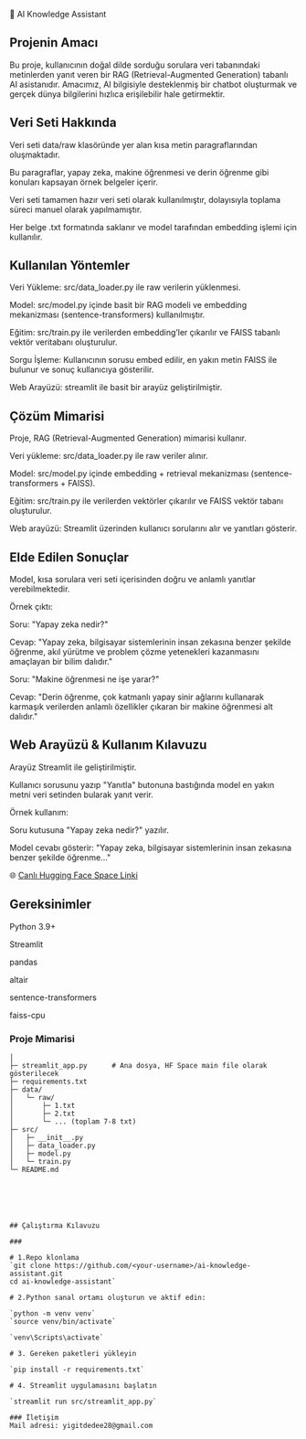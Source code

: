 🤖 AI Knowledge Assistant
## Projenin Amacı

Bu proje, kullanıcının doğal dilde sorduğu sorulara veri tabanındaki metinlerden yanıt veren bir RAG (Retrieval-Augmented Generation) tabanlı AI asistanıdır. Amacımız, AI bilgisiyle desteklenmiş bir chatbot oluşturmak ve gerçek dünya bilgilerini hızlıca erişilebilir hale getirmektir.

## Veri Seti Hakkında

Veri seti data/raw klasöründe yer alan kısa metin paragraflarından oluşmaktadır.

Bu paragraflar, yapay zeka, makine öğrenmesi ve derin öğrenme gibi konuları kapsayan örnek belgeler içerir.

Veri seti tamamen hazır veri seti olarak kullanılmıştır, dolayısıyla toplama süreci manuel olarak yapılmamıştır.

Her belge .txt formatında saklanır ve model tarafından embedding işlemi için kullanılır.

## Kullanılan Yöntemler

Veri Yükleme: src/data_loader.py ile raw verilerin yüklenmesi.

Model: src/model.py içinde basit bir RAG modeli ve embedding mekanizması (sentence-transformers) kullanılmıştır.

Eğitim: src/train.py ile verilerden embedding’ler çıkarılır ve FAISS tabanlı vektör veritabanı oluşturulur.

Sorgu İşleme: Kullanıcının sorusu embed edilir, en yakın metin FAISS ile bulunur ve sonuç kullanıcıya gösterilir.

Web Arayüzü: streamlit ile basit bir arayüz geliştirilmiştir.

## Çözüm Mimarisi

Proje, RAG (Retrieval-Augmented Generation) mimarisi kullanır.

Veri yükleme: src/data_loader.py ile raw veriler alınır.

Model: src/model.py içinde embedding + retrieval mekanizması (sentence-transformers + FAISS).

Eğitim: src/train.py ile verilerden vektörler çıkarılır ve FAISS vektör tabanı oluşturulur.

Web arayüzü: Streamlit üzerinden kullanıcı sorularını alır ve yanıtları gösterir.


## Elde Edilen Sonuçlar

Model, kısa sorulara veri seti içerisinden doğru ve anlamlı yanıtlar verebilmektedir.

Örnek çıktı:

Soru: "Yapay zeka nedir?"

Cevap: "Yapay zeka, bilgisayar sistemlerinin insan zekasına benzer şekilde öğrenme, akıl yürütme ve problem çözme yetenekleri kazanmasını amaçlayan bir bilim dalıdır."

Soru: "Makine öğrenmesi ne işe yarar?"

Cevap: "Derin öğrenme, çok katmanlı yapay sinir ağlarını kullanarak karmaşık verilerden anlamlı özellikler çıkaran bir makine öğrenmesi alt dalıdır."

## Web Arayüzü & Kullanım Kılavuzu

Arayüz Streamlit ile geliştirilmiştir.

Kullanıcı sorusunu yazıp "Yanıtla" butonuna bastığında model en yakın metni veri setinden bularak yanıt verir.

Örnek kullanım:

Soru kutusuna "Yapay zeka nedir?" yazılır.

Model cevabı gösterir: "Yapay zeka, bilgisayar sistemlerinin insan zekasına benzer şekilde öğrenme…"

🌐 [Canlı Hugging Face Space Linki](https://huggingface.co/spaces/yigitdede/ai-knowledge-assistant)


## Gereksinimler

Python 3.9+

Streamlit

pandas

altair

sentence-transformers

faiss-cpu
### Proje Mimarisi
```/ai-knowledge-assistant
│
├─ streamlit_app.py      # Ana dosya, HF Space main file olarak gösterilecek
├─ requirements.txt
├─ data/
│   └─ raw/
│       ├─ 1.txt
│       ├─ 2.txt
│       └─ ... (toplam 7-8 txt)
├─ src/
│   ├─ __init__.py
│   ├─ data_loader.py
│   ├─ model.py
│   └─ train.py
└─ README.md






## Çalıştırma Kılavuzu

### 

# 1.Repo klonlama
`git clone https://github.com/<your-username>/ai-knowledge-assistant.git
cd ai-knowledge-assistant`

# 2.Python sanal ortamı oluşturun ve aktif edin:

`python -m venv venv`
`source venv/bin/activate`

`venv\Scripts\activate`

# 3. Gereken paketleri yükleyin

`pip install -r requirements.txt`

# 4. Streamlit uygulamasını başlatın

`streamlit run src/streamlit_app.py`

### İletişim
Mail adresi: yigitdedee28@gmail.com
